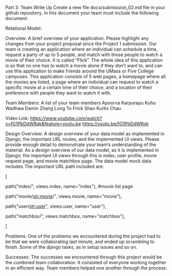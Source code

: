 Part 3: Team Write Up
Create a new file docs/submission_02.md file in your github repository. In this document your team must include the following document:

Relational Model:


Overview: A brief overview of your application. Please highlight any changes from your project proposal since the Project 1 submission.
Our team is creating an application where an individual can schedule a time, request a party of up to 5 people, and match with those people to watch a movie of their choice. It is called “Flick”. The whole idea of this application is so that no one has to watch a movie alone if they don’t want to, and can use this application to make friends around the UMass or Five College campuses. This application consists of 5 web pages, a homepage where all the movies are listed, a page where an individual can request to watch a specific movie at a certain time of their choice, and a location of their preference with people they want to watch it with.

Team Members: A list of your team members
Apoorva Karpurapu
Kuhu Wadhwa
Damin Zhang
Long To
Frick Shao
Kurtis Chau

Video Link: https://www.youtube.com/watch?v=fG1PbDdWRqk&feature=youtu.be
https://youtu.be/fG1PbDdWRqk

Design Overview: A design overview of your data model as implemented in Django, the important URL routes, and the implemented UI views. Please provide enough detail to demonstrate your team’s understanding of the material. 
As a design overview of our data model, as it is implemented in Django: the important UI views through this is index, user profile, movie request page, and movie matchbox page. The data model mock data includes The important URL path included are: 

 [




   path("index/", views.index, name="index"), #movie list page


   path("movie/<str:movie>/", views.movie, name="movie"),


   path("user/<str:user>", views.user, name="user"),


   path("matchbox/", views.matchbox, name="matchbox"),


]



Problems:
One of the problems we encountered during the project had to be that we were collaborating last minute, and ended up scrambling to finish.
Some of the django tasks, as in setup issues and so on.

Successes:
The successes we encountered through this project would be the combined team collaboration. It consisted of everyone working together in an efficient way.
Team members helped one another through the process.

	
		

	




